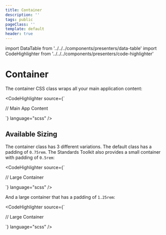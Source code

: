 ```yaml
---
title: Container
description: ''
tags: public
pageClass: ''
template: default
header: true
---
```


import DataTable from '../../../components/presenters/data-table'
import CodeHighlighter from '../../../components/presenters/code-highlighter'

# Container

The container CSS class wraps all your main application content:

<CodeHighlighter 
source={`<div class="rn-container">
    // Main App Content
 </div>`} language="scss"
/>

## Available Sizing

The container class has 3 different variations. The default class has a padding of `0.75rem`. The Standards Toolkit also provides a small container with padding of `0.5rem`:

<CodeHighlighter 
source={`<div class="rn-container--large">
    // Large Container
 </div>`} language="scss"
/>

And a large container that has a padding of `1.25rem`:

<CodeHighlighter 
source={`<div class="rn-container--small">
    // Large Container
 </div>`} language="scss"
/>

